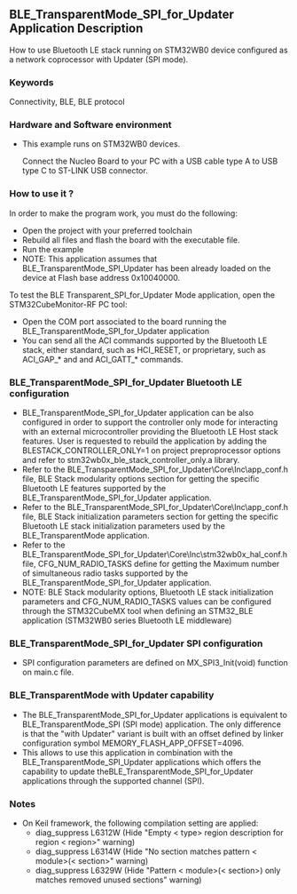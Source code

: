 ## __BLE_TransparentMode_SPI_for_Updater Application Description__

How to use Bluetooth LE stack running on STM32WB0 device configured as a network coprocessor with Updater (SPI mode).

### __Keywords__

Connectivity, BLE, BLE protocol

### __Hardware and Software environment__

  - This example runs on STM32WB0 devices.
  
    Connect the Nucleo Board to your PC with a USB cable type A to USB type C to ST-LINK USB connector. 
    
### __How to use it ?__

In order to make the program work, you must do the following:

 - Open the project with your preferred toolchain 
 - Rebuild all files and flash the board with the executable file.
 - Run the example
 - NOTE: This application assumes that BLE_TransparentMode_SPI_Updater has been already loaded on the device at Flash base address 0x10040000. 

To test the BLE Transparent_SPI_for_Updater Mode application, open the STM32CubeMonitor-RF PC tool:

  - Open the COM port associated to the board running the BLE_TransparentMode_SPI_for_Updater application
  - You can send all the ACI commands supported by the Bluetooth LE stack, either standard, such as HCI_RESET,
    or proprietary, such as ACI_GAP_* and and ACI_GATT_* commands.

### BLE_TransparentMode_SPI_for_Updater Bluetooth LE configuration

  - BLE_TransparentMode_SPI_for_Updater application can be also configured in order to support the controller only mode for interacting with an external microcontroller providing the Bluetooth LE Host stack features. User is requested to rebuild the application by adding the BLESTACK_CONTROLLER_ONLY=1 on project preproprocessor options and refer to stm32wb0x_ble_stack_controller_only.a library.
  - Refer to the BLE_TransparentMode_SPI_for_Updater\Core\Inc\app_conf.h file, BLE Stack modularity options section for getting the specific Bluetooth LE features supported by the  BLE_TransparentMode_SPI_for_Updater application.
  - Refer to the BLE_TransparentMode_SPI_for_Updater\Core\Inc\app_conf.h file,  BLE Stack initialization parameters section for getting the specific Bluetooth LE stack initialization parameters used by the BLE_TransparentMode application.
  - Refer to the BLE_TransparentMode_SPI_for_Updater\Core\Inc\stm32wb0x_hal_conf.h file, CFG_NUM_RADIO_TASKS define for getting the Maximum number of simultaneous radio tasks supported  by the BLE_TransparentMode_SPI_for_Updater application.
  - NOTE: BLE Stack modularity options, Bluetooth LE stack initialization parameters and  CFG_NUM_RADIO_TASKS  values can be configured through the STM32CubeMX tool when defining an STM32_BLE application (STM32WB0 series Bluetooth LE middleware)


### BLE_TransparentMode_SPI_for_Updater SPI configuration

  - SPI configuration parameters are defined on MX_SPI3_Init(void) function on main.c file.

### BLE_TransparentMode with Updater capability

  - The BLE_TransparentMode_SPI_for_Updater applications is equivalent to BLE_TransparentMode_SPI (SPI mode) application. The only difference is that the "with Updater" variant is built with an offset defined by linker configuration symbol MEMORY_FLASH_APP_OFFSET=4096.
 - This allows to use this application in combination with the BLE_TransparentMode_SPI_Updater applications which offers the capability to update theBLE_TransparentMode_SPI_for_Updater applications through the supported channel (SPI). 


### __Notes__
                                            
 - On Keil framework, the following compilation setting are applied:
   - diag_suppress L6312W          (Hide "Empty < type> region description for region < region>" warning)
   - diag_suppress L6314W          (Hide "No section matches pattern < module>(< section>" warning)
   - diag_suppress L6329W          (Hide "Pattern < module>(< section>) only matches removed unused sections" warning)
